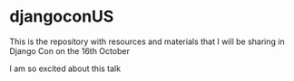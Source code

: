 # djangoconUS
This is the repository with resources and materials that I will be sharing in Django Con on the 16th October

I am so excited about this talk
